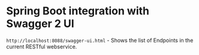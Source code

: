 # Spring Boot integration with Swagger 2 UI

`http://localhost:8088/swagger-ui.html` - Shows the list of Endpoints in the current RESTful webservice.